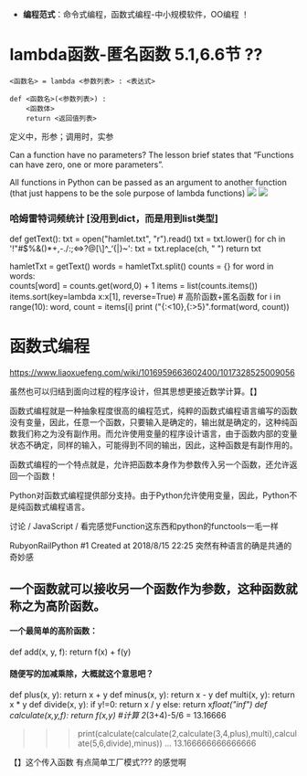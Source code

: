 

* **编程范式**：命令式编程，函数式编程-中小规模软件，OO编程 ！

# lambda函数-匿名函数 5.1,6.6节 ??

```
<函数名> = lambda <参数列表> : <表达式>
```

```
def <函数名>(<参数列表>) :
    <函数体>
    return <返回值列表>
```
定义中，形参；调用时，实参

Can a function have no parameters?
The lesson brief states that “Functions can have zero, one or more parameters”.

All functions in Python can be passed as an argument to another function (that just happens to be the sole purpose of lambda functions)
![](vx_images/5034309196561.png)
![](vx_images/2395907208694.png)

### 哈姆雷特词频统计 [没用到dict，而是用到list类型]

def getText():
    txt = open("hamlet.txt", "r").read()
    txt = txt.lower()
    for ch in '!"#$%&()*+,-./:;<=>?@[\\]^_‘{|}~':
        txt = txt.replace(ch, " ")
    return txt
 
hamletTxt = getText()
words  = hamletTxt.split()
counts = {}
for word in words:           
    counts[word] = counts.get(word,0) + 1
items = list(counts.items())
items.sort(key=lambda x:x[1], reverse=True)   # 高阶函数+匿名函数
for i in range(10):
    word, count = items[i]
    print ("{:<10},{:>5}".format(word, count))



# 函数式编程

https://www.liaoxuefeng.com/wiki/1016959663602400/1017328525009056

虽然也可以归结到面向过程的程序设计，但其思想更接近数学计算。【】

函数式编程就是一种抽象程度很高的编程范式，纯粹的函数式编程语言编写的函数没有变量，因此，任意一个函数，只要输入是确定的，输出就是确定的，这种纯函数我们称之为没有副作用。而允许使用变量的程序设计语言，由于函数内部的变量状态不确定，同样的输入，可能得到不同的输出，因此，这种函数是有副作用的。

函数式编程的一个特点就是，允许把函数本身作为参数传入另一个函数，还允许返回一个函数！

Python对函数式编程提供部分支持。由于Python允许使用变量，因此，Python不是纯函数式编程语言。


讨论 / JavaScript / 看完感觉Function这东西和python的functools一毛一样
 

RubyonRailPython
#1 Created at 2018/8/15 22:25
突然有种语言的确是共通的奇妙感

## 一个函数就可以接收另一个函数作为参数，这种函数就称之为高阶函数。

#### 一个最简单的高阶函数：

def add(x, y, f):
    return f(x) + f(y)


#### 随便写的加减乘除，大概就这个意思吧？

def plus(x, y):
    return x + y
def minus(x, y):
    return x - y
def multi(x, y):
    return x * y
def divide(x, y):
    if y!=0:
        return x / y
    else:
        return x*float("inf")
def calculate(x,y,f):
    return f(x,y)
#计算  2*(3+4)-5/6 = 13.16666
>>> print(calculate(calculate(2,calculate(3,4,plus),multi),calculate(5,6,divide),minus))
...
>>> 13.166666666666666


【】这个传入函数 有点简单工厂模式??? 的感觉啊